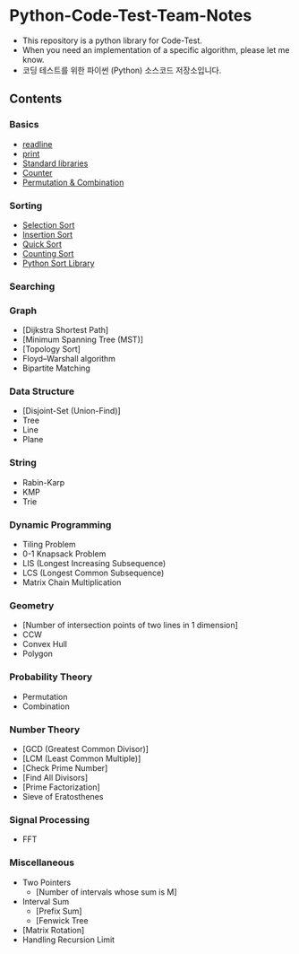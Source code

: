 # Python-Code-Test-Team-Notes

* This repository is a python library for Code-Test.
* When you need an implementation of a specific algorithm, please let me know.
* 코딩 테스트를 위한 파이썬 (Python) 소스코드 저장소입니다.

## Contents

### Basics
* [readline](/basics/readline.py)
* [print](/basics/print.py)
* [Standard libraries](/basics/Standard%20libraries.py)
* [Counter](/basics/Counter.py)
* [Permutation & Combination](/basics/Permutation%20&%20Combination.py)




### Sorting

* [Selection Sort](/Sorting/)
* [Insertion Sort](/Sorting/)
* [Quick Sort](/Sorting/)
* [Counting Sort](/Sorting/)
* [Python Sort Library](/Sorting/)

### Searching


### Graph

* [Dijkstra Shortest Path]
* [Minimum Spanning Tree (MST)]
* [Topology Sort]
* Floyd–Warshall algorithm
* Bipartite Matching

### Data Structure

* [Disjoint-Set (Union-Find)]
* Tree
* Line
* Plane

### String

* Rabin-Karp
* KMP
* Trie

### Dynamic Programming

* Tiling Problem
* 0-1 Knapsack Problem
* LIS (Longest Increasing Subsequence)
* LCS (Longest Common Subsequence)
* Matrix Chain Multiplication

### Geometry

* [Number of intersection points of two lines in 1 dimension]
* CCW
* Convex Hull
* Polygon

### Probability Theory

* Permutation
* Combination

### Number Theory

* [GCD (Greatest Common Divisor)]
* [LCM (Least Common Multiple)]
* [Check Prime Number]
* [Find All Divisors]
* [Prime Factorization]
* Sieve of Eratosthenes

### Signal Processing

* FFT

### Miscellaneous

* Two Pointers
    * [Number of intervals whose sum is M]
* Interval Sum
    * [Prefix Sum]
    * [Fenwick Tree
* [Matrix Rotation]
* Handling Recursion Limit

